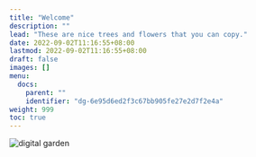 ```yaml
---
title: "Welcome"
description: ""
lead: "These are nice trees and flowers that you can copy."
date: 2022-09-02T11:16:55+08:00
lastmod: 2022-09-02T11:16:55+08:00
draft: false
images: []
menu:
  docs:
    parent: ""
    identifier: "dg-6e95d6ed2f3c67bb905fe27e2d7f2e4a"
weight: 999
toc: true
---
```

![digital garden](images/digital_garden.png)
